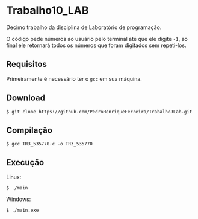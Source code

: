 # Trabalho10_LAB
Decimo trabalho da disciplina de Laboratório de programação.

O código pede números ao usuário pelo terminal até que ele digite `-1`,
ao final ele retornará todos os números que foram digitados sem repeti-los.
## Requisitos
Primeiramente é necessário ter o `gcc` em sua máquina.

## Download
```
$ git clone https://github.com/PedroHenriqueFerreira/Trabalho3Lab.git 
```

## Compilação
```
$ gcc TR3_535770.c -o TR3_535770
```

## Execução
Linux:
```
$ ./main
```

Windows:
```
$ ./main.exe
```

